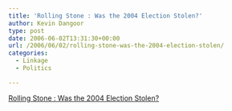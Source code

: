 ```yaml
---
title: 'Rolling Stone : Was the 2004 Election Stolen?'
author: Kevin Dangoor
type: post
date: 2006-06-02T13:31:30+00:00
url: /2006/06/02/rolling-stone-was-the-2004-election-stolen/
categories:
  - Linkage
  - Politics

---
```

[Rolling Stone : Was the 2004 Election Stolen?][1]

 [1]: http://www.rollingstone.com/news/story/10432334/was_the_2004_election_stolen